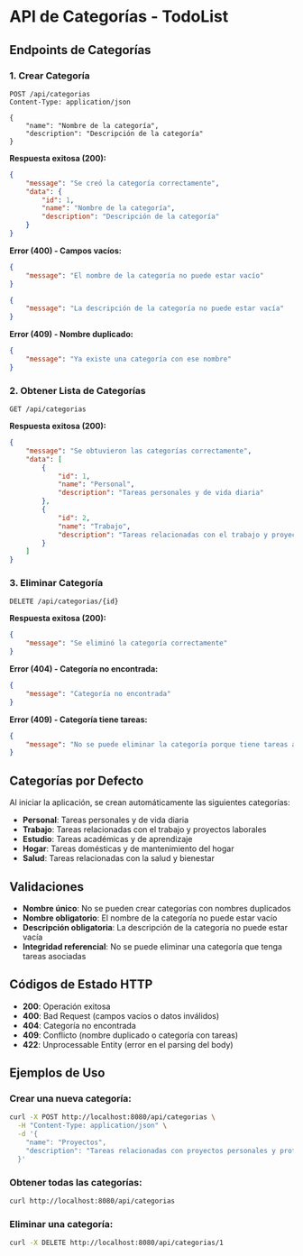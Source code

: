 # API de Categorías - TodoList

## Endpoints de Categorías

### 1. Crear Categoría
```
POST /api/categorias
Content-Type: application/json

{
    "name": "Nombre de la categoría",
    "description": "Descripción de la categoría"
}
```

**Respuesta exitosa (200):**
```json
{
    "message": "Se creó la categoría correctamente",
    "data": {
        "id": 1,
        "name": "Nombre de la categoría",
        "description": "Descripción de la categoría"
    }
}
```

**Error (400) - Campos vacíos:**
```json
{
    "message": "El nombre de la categoría no puede estar vacío"
}
```
```json
{
    "message": "La descripción de la categoría no puede estar vacía"
}
```

**Error (409) - Nombre duplicado:**
```json
{
    "message": "Ya existe una categoría con ese nombre"
}
```

### 2. Obtener Lista de Categorías
```
GET /api/categorias
```

**Respuesta exitosa (200):**
```json
{
    "message": "Se obtuvieron las categorías correctamente",
    "data": [
        {
            "id": 1,
            "name": "Personal",
            "description": "Tareas personales y de vida diaria"
        },
        {
            "id": 2,
            "name": "Trabajo",
            "description": "Tareas relacionadas con el trabajo y proyectos laborales"
        }
    ]
}
```

### 3. Eliminar Categoría
```
DELETE /api/categorias/{id}
```

**Respuesta exitosa (200):**
```json
{
    "message": "Se eliminó la categoría correctamente"
}
```

**Error (404) - Categoría no encontrada:**
```json
{
    "message": "Categoría no encontrada"
}
```

**Error (409) - Categoría tiene tareas:**
```json
{
    "message": "No se puede eliminar la categoría porque tiene tareas asociadas"
}
```

## Categorías por Defecto

Al iniciar la aplicación, se crean automáticamente las siguientes categorías:
- **Personal**: Tareas personales y de vida diaria
- **Trabajo**: Tareas relacionadas con el trabajo y proyectos laborales
- **Estudio**: Tareas académicas y de aprendizaje
- **Hogar**: Tareas domésticas y de mantenimiento del hogar
- **Salud**: Tareas relacionadas con la salud y bienestar

## Validaciones

- **Nombre único**: No se pueden crear categorías con nombres duplicados
- **Nombre obligatorio**: El nombre de la categoría no puede estar vacío
- **Descripción obligatoria**: La descripción de la categoría no puede estar vacía
- **Integridad referencial**: No se puede eliminar una categoría que tenga tareas asociadas

## Códigos de Estado HTTP

- **200**: Operación exitosa
- **400**: Bad Request (campos vacíos o datos inválidos)
- **404**: Categoría no encontrada
- **409**: Conflicto (nombre duplicado o categoría con tareas)
- **422**: Unprocessable Entity (error en el parsing del body)

## Ejemplos de Uso

### Crear una nueva categoría:
```bash
curl -X POST http://localhost:8080/api/categorias \
  -H "Content-Type: application/json" \
  -d '{
    "name": "Proyectos",
    "description": "Tareas relacionadas con proyectos personales y profesionales"
  }'
```

### Obtener todas las categorías:
```bash
curl http://localhost:8080/api/categorias
```

### Eliminar una categoría:
```bash
curl -X DELETE http://localhost:8080/api/categorias/1
```
